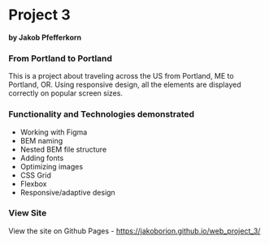 # Project 3

**by Jakob Pfefferkorn**

### From Portland to Portland

This is a project about traveling across the US from Portland, ME to Portland, OR. Using responsive design, all the elements are displayed correctly on popular screen sizes. 

### Functionality and Technologies demonstrated

* Working with Figma
* BEM naming
* Nested BEM file structure
* Adding fonts
* Optimizing images
* CSS Grid
* Flexbox
* Responsive/adaptive design

### View Site

View the site on Github Pages - https://jakoborion.github.io/web_project_3/
